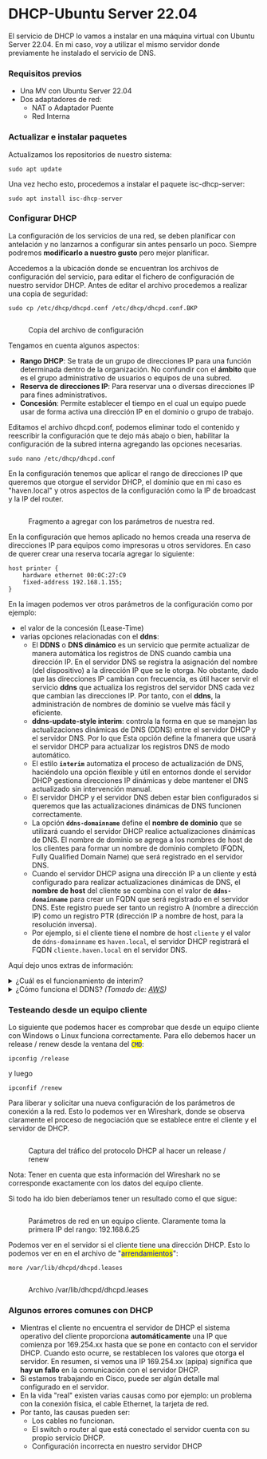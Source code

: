 # DHCP-Ubuntu Server 22.04

El servicio de DHCP lo vamos a instalar en una máquina virtual con Ubuntu Server 22.04. En mi caso, voy a utilizar el mismo servidor donde previamente he instalado el servicio de DNS.

### Requisitos previos

* Una MV con Ubuntu Server 22.04&#x20;
* Dos adaptadores de red:
  * NAT o Adaptador Puente
  * Red Interna

### Actualizar e instalar paquetes&#x20;

Actualizamos los repositorios de nuestro sistema:

```
sudo apt update
```

Una vez hecho esto, procedemos  a instalar el paquete isc-dhcp-server:

```
sudo apt install isc-dhcp-server
```

### Configurar DHCP

La configuración de los servicios de una red, se deben planificar con antelación y no lanzarnos a configurar sin antes pensarlo un poco. Siempre podremos **modificarlo a nuestro gusto** pero mejor planificar.&#x20;

Accedemos a la ubicación donde se encuentran los archivos de configuración del servicio, para editar el fichero de configuración de nuestro servidor DHCP. Antes de editar el archivo procedemos a realizar una copia de seguridad:

```
sudo cp /etc/dhcp/dhcpd.conf /etc/dhcp/dhcpd.conf.BKP
```

<figure><img src="../../.gitbook/assets/image (73).png" alt=""><figcaption><p>Copia del archivo de configuración</p></figcaption></figure>

Tengamos en cuenta algunos aspectos:

* **Rango DHCP**: Se trata de un grupo de direcciones IP para una función determinada dentro de la organización. No confundir con el **ámbito** que es el grupo administrativo de usuarios o equipos de una subred.
* **Reserva de direcciones IP**: Para reservar una o diversas direcciones IP para fines administrativos.
* **Concesión**: Permite establecer el tiempo en el cual un equipo puede usar de forma activa una dirección IP en el dominio o grupo de trabajo.

Editamos el archivo dhcpd.conf, podemos eliminar todo el contenido y reescribir la configuración que te dejo más abajo o bien, habilitar la configuración de la subred interna agregando las opciones necesarias.&#x20;

```
sudo nano /etc/dhcp/dhcpd.conf
```

En la configuración tenemos que aplicar el rango de direcciones IP que queremos que otorgue el servidor DHCP, el dominio que en mi caso es "haven.local" y otros aspectos de la configuración como la IP de broadcast y la IP del router.

<figure><img src="../../.gitbook/assets/image (92).png" alt=""><figcaption><p>Fragmento a agregar con los parámetros de nuestra red.</p></figcaption></figure>

En la configuración que hemos aplicado no hemos creada una reserva de direcciones IP para equipos como impresoras u otros servidores. En caso de querer crear una reserva tocaría agregar lo siguiente:

```
host printer {
    hardware ethernet 00:0C:27:C9
    fixed-address 192.168.1.155;
}
```

En la imagen podemos ver otros parámetros de la configuración como por ejemplo:

* el valor de la concesión (Lease-Time)
* varias opciones relacionadas con el **ddns**:
  * El **DDNS** o **DNS dinámico** es un servicio que permite actualizar de manera automática los registros de DNS cuando cambia una dirección IP.  En el servidor DNS se registra la asignación del nombre (del dispositivo) a la dirección IP que se le otorga. No obstante, dado que las direcciones IP cambian con frecuencia, es útil hacer servir el servicio **ddns** que actualiza los registros del servidor DNS cada vez que cambian las direcciones IP. Por tanto, con el **ddns**, la administración de nombres de dominio se vuelve más fácil y eficiente.
  * **ddns-update-style interim**: controla la forma en que se manejan las actualizaciones dinámicas de DNS (DDNS) entre el servidor DHCP y el servidor DNS. Por lo que Esta opción define la fmanera que usará el servidor DHCP para actualizar los registros DNS de modo automático.
  * El estilo **`interim`** automatiza el proceso de actualización de DNS, haciéndolo una opción flexible y útil en entornos donde el servidor DHCP gestiona direcciones IP dinámicas y debe mantener el DNS actualizado sin intervención manual.&#x20;
  * El servidor DHCP y el servidor DNS deben estar bien configurados si queremos que las actualizaciones dinámicas de DNS funcionen correctamente.
  * La opción **`ddns-domainname`** define el **nombre de dominio** que se utilizará cuando el servidor DHCP realice actualizaciones dinámicas de DNS. El nombre de dominio se agrega a los nombres de host de los clientes para formar un nombre de dominio completo (FQDN, Fully Qualified Domain Name) que será registrado en el servidor DNS.
  * Cuando el servidor DHCP asigna una dirección IP a un cliente y está configurado para realizar actualizaciones dinámicas de DNS, el **nombre de host** del cliente se combina con el valor de **`ddns-domainname`** para crear un FQDN que será registrado en el servidor DNS. Este registro puede ser tanto un registro A (nombre a dirección IP) como un registro PTR (dirección IP a nombre de host, para la resolución inversa).
  * Por ejemplo, si el cliente tiene el nombre de host `cliente` y el valor de `ddns-domainname` es `haven.local`, el servidor DHCP registrará el FQDN `cliente.haven.local` en el servidor DNS.

Aquí dejo unos extras de información:

<details>

<summary>¿Cuál es el funcionamiento de interim?</summary>

En el estilo **`interim`**, el servidor DHCP actualiza los registros DNS **directamente y de manera automática** cuando un cliente obtiene o libera una dirección IP. Esto es:

1. **Actualización del registro A (IPv4)**: El servidor DHCP actualizará el registro **A** en el servidor DNS, que mapea un nombre de dominio a una dirección IPv4.
2. **Actualización del registro PTR**: También se actualizará el registro **PTR**, que realiza la resolución inversa (asocia una dirección IP con un nombre de dominio).
3. **Renovación y eliminación**: Cuando un cliente libera una dirección IP o la abandona (por ejemplo, si la conexión DHCP expira o se desconecta), el servidor DHCP eliminará o actualizará los registros DNS correspondientes.

</details>

<details>

<summary>¿Cómo funciona el DDNS? <em>(Tomado de:</em> <a href="https://aws.amazon.com/es/what-is/dynamic-dns/"><em>AWS</em></a><em>)</em></summary>

Las organizaciones suelen suscribirse a un servicio de DNS dinámico (DDNS) proporcionado por un proveedor de DDNS. El proveedor también mantiene los servidores DNS que gestionan los registros de DNS del nombre de dominio asociado. En sentido general es como sigue:

1. Se registra un nombre de dominio con el proveedor de servicios de DNS dinámico y se configuran los ajustes de DNS.
2. Se proporciona al proveedor la dirección IP inicial del nombre de dominio.
3. Se instala un cliente de DNS dinámico en la instancia del dispositivo o servidor con la dirección IP cambiante

El cliente DDNS supervisa de forma continua la dirección IP y detecta cualquier cambio. Envía una notificación de actualización del registro de DNS al proveedor de DNS dinámico, que le informa de la nueva dirección IP. El proveedor de DNS dinámico modifica los registros para que apunten a la nueva dirección IP.

El cliente de DNS dinámico continúa supervisando la dirección IP para detectar cambios adicionales. Cada vez que se produce un nuevo cambio, el proceso se repite.

</details>

### Testeando desde un equipo cliente

Lo siguiente que podemos hacer es comprobar que desde un equipo cliente con Windows o Linux  funciona correctamente. Para ello debemos hacer un release / renew desde la ventana del <mark style="color:blue;">`CMD`</mark>:

```
ipconfig /release
```

y luego&#x20;

```
ipconfif /renew
```

Para liberar y solicitar una nueva configuración de los parámetros de conexión a la red. Esto lo podemos ver en Wireshark, donde se observa claramente el proceso de negociación que se establece entre el cliente y el servidor de DHCP.&#x20;

<figure><img src="../../.gitbook/assets/image (195).png" alt=""><figcaption><p>Captura del tráfico del protocolo DHCP al hacer un release / renew </p></figcaption></figure>

Nota: Tener en cuenta que esta información del Wireshark no se corresponde exactamente con los datos del equipo cliente.

Si todo ha ido bien deberíamos tener un resultado como el que sigue:

<figure><img src="../../.gitbook/assets/image (103).png" alt=""><figcaption><p>Parámetros de red en un equipo cliente. Claramente toma la primera IP del rango: 192.168.6.25</p></figcaption></figure>



Podemos ver en el servidor si el cliente tiene una dirección DHCP. Esto lo podemos ver en en el archivo de "<mark style="color:blue;">arrendamientos</mark>":

```
more /var/lib/dhcpd/dhcpd.leases
```

<figure><img src="../../.gitbook/assets/image (21) (1).png" alt=""><figcaption><p>Archivo /var/lib/dhcpd/dhcpd.leases</p></figcaption></figure>

### Algunos errores comunes con DHCP

* Mientras el cliente no encuentra el servidor de  DHCP el sistema operativo del cliente proporciona **automáticamente** una IP que comienza por 169.254.xx hasta que se pone en contacto con el servidor DHCP. Cuando esto ocurre, se restablecen los valores que otorga el servidor. En resumen, si vemos una IP 169.254.xx (apipa) significa que **hay un fallo** en la comunicación con el servidor DHCP.
* Si estamos trabajando en Cisco, puede ser algún detalle mal configurado en el servidor.
* En la vida "real" existen varias causas como por ejemplo: un problema con la conexión física, el cable Ethernet, la tarjeta de red.&#x20;
* Por tanto, las causas pueden ser:
  * Los cables no funcionan.
  * El switch o router al que está conectado el servidor cuenta con su propio servicio DHCP.
  * Configuración incorrecta en nuestro servidor DHCP


